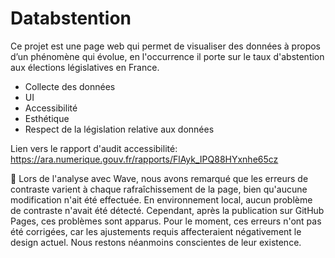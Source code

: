 # Databstention
 
Ce projet est une page web qui permet de visualiser des données à propos d’un phénomène qui évolue, en l'occurrence il porte sur le taux d'abstention aux élections législatives en France.

- Collecte des données
- UI 
- Accessibilité
- Esthétique
- Respect de la législation relative aux données


Lien vers le rapport d'audit accessibilité: https://ara.numerique.gouv.fr/rapports/FlAyk_IPQ88HYxnhe65cz  


🚨 Lors de l'analyse avec Wave, nous avons remarqué que les erreurs de contraste varient à chaque rafraîchissement de la page, bien qu'aucune modification n'ait été effectuée. En environnement local, aucun problème de contraste n'avait été détecté. Cependant, après la publication sur GitHub Pages, ces problèmes sont apparus. Pour le moment, ces erreurs n'ont pas été corrigées, car les ajustements requis affecteraient négativement le design actuel. Nous restons néanmoins conscientes de leur existence.






